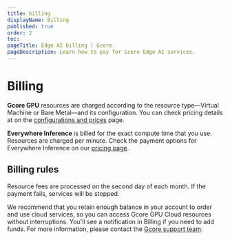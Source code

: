 ```yaml
---
title: billing
displayName: Billing
published: true
order: 2
toc:
pageTitle: Edge AI billing | Gcore
pageDescription: Learn how to pay for Gcore Edge AI services.
---
```

# Billing

**Gcore GPU** resources are charged according to the resource type—Virtual Machine or Bare Metal—and its configuration. You can check pricing details at on the <a href="https://gcore.com/cloud/ai-gpu" target="_blank">configurations and prices</a> page.

**Everywhere Inference** is billed for the exact compute time that you use. Resources are charged per minute. Check the payment options for Everywhere Inference on our <a href="https://gcore.com/pricing/cloud#inference." target="_blank">pricing page</a>.

## Billing rules

Resource fees are processed on the second day of each month. If the payment fails, services will be stopped.

We recommend that you retain enough balance in your account to order and use cloud services, so you can access Gcore GPU Cloud resources without interruptions. You'll see a notification in Billing if you need to add funds. For more information, please contact the <a href="mailto:support@gcore.com" target="_blank">Gcore support team</a>.
